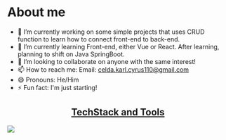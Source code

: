 # About me


- 🔭 I’m currently working on some simple projects that uses CRUD function to learn how to connect front-end to back-end.
- 🌱 I’m currently learning Front-end, either Vue or React. After learning, planning to shift on Java SpringBoot.
- 👯 I’m looking to collaborate on anyone with the same interest!
- 📫 How to reach me: Email: celda.karl.cyrus110@gmail.com
- 😄 Pronouns: He/Him
- ⚡ Fun fact: I'm just starting!


<p align="center">
  <a href="https://skillicons.dev">
    <h2 align="center"><b>TechStack and Tools</b></h2>
    <img src="https://skillicons.dev/icons?i=html,css,flask,java,nodejs,ps,php,py,mysql,postgres,git,github,react" /><br>
  </a>
</p>


